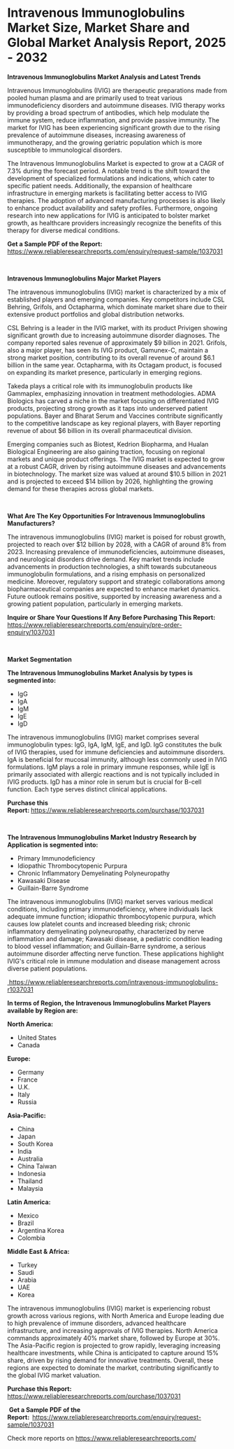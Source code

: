 <p><h1>Intravenous Immunoglobulins Market Size, Market Share and Global Market Analysis Report, 2025 - 2032</h1></p><p><strong>Intravenous Immunoglobulins Market Analysis and Latest Trends</strong></p>
<p><p>Intravenous Immunoglobulins (IVIG) are therapeutic preparations made from pooled human plasma and are primarily used to treat various immunodeficiency disorders and autoimmune diseases. IVIG therapy works by providing a broad spectrum of antibodies, which help modulate the immune system, reduce inflammation, and provide passive immunity. The market for IVIG has been experiencing significant growth due to the rising prevalence of autoimmune diseases, increasing awareness of immunotherapy, and the growing geriatric population which is more susceptible to immunological disorders.</p><p>The Intravenous Immunoglobulins Market is expected to grow at a CAGR of 7.3% during the forecast period. A notable trend is the shift toward the development of specialized formulations and indications, which cater to specific patient needs. Additionally, the expansion of healthcare infrastructure in emerging markets is facilitating better access to IVIG therapies. The adoption of advanced manufacturing processes is also likely to enhance product availability and safety profiles. Furthermore, ongoing research into new applications for IVIG is anticipated to bolster market growth, as healthcare providers increasingly recognize the benefits of this therapy for diverse medical conditions.</p></p>
<p><strong>Get a Sample PDF of the Report:&nbsp;</strong> <a href="https://www.reliableresearchreports.com/enquiry/request-sample/1037031?utm_campaign=3012&utm_medium=2&utm_source=Github&utm_content=ia&utm_term=21032025&utm_id=intravenous-immunoglobulins">https://www.reliableresearchreports.com/enquiry/request-sample/1037031</a></p>
<p>&nbsp;</p>
<p><strong>Intravenous Immunoglobulins Major Market Players</strong></p>
<p><p>The intravenous immunoglobulins (IVIG) market is characterized by a mix of established players and emerging companies. Key competitors include CSL Behring, Grifols, and Octapharma, which dominate market share due to their extensive product portfolios and global distribution networks. </p><p>CSL Behring is a leader in the IVIG market, with its product Privigen showing significant growth due to increasing autoimmune disorder diagnoses. The company reported sales revenue of approximately $9 billion in 2021. Grifols, also a major player, has seen its IVIG product, Gamunex-C, maintain a strong market position, contributing to its overall revenue of around $6.1 billion in the same year. Octapharma, with its Octagam product, is focused on expanding its market presence, particularly in emerging regions.</p><p>Takeda plays a critical role with its immunoglobulin products like Gammaplex, emphasizing innovation in treatment methodologies. ADMA Biologics has carved a niche in the market focusing on differentiated IVIG products, projecting strong growth as it taps into underserved patient populations. Bayer and Bharat Serum and Vaccines contribute significantly to the competitive landscape as key regional players, with Bayer reporting revenue of about $6 billion in its overall pharmaceutical division.</p><p>Emerging companies such as Biotest, Kedrion Biopharma, and Hualan Biological Engineering are also gaining traction, focusing on regional markets and unique product offerings. The IVIG market is expected to grow at a robust CAGR, driven by rising autoimmune diseases and advancements in biotechnology. The market size was valued at around $10.5 billion in 2021 and is projected to exceed $14 billion by 2026, highlighting the growing demand for these therapies across global markets.</p></p>
<p>&nbsp;</p>
<p><strong>What Are The Key Opportunities For Intravenous Immunoglobulins Manufacturers?</strong></p>
<p><p>The intravenous immunoglobulins (IVIG) market is poised for robust growth, projected to reach over $12 billion by 2028, with a CAGR of around 8% from 2023. Increasing prevalence of immunodeficiencies, autoimmune diseases, and neurological disorders drive demand. Key market trends include advancements in production technologies, a shift towards subcutaneous immunoglobulin formulations, and a rising emphasis on personalized medicine. Moreover, regulatory support and strategic collaborations among biopharmaceutical companies are expected to enhance market dynamics. Future outlook remains positive, supported by increasing awareness and a growing patient population, particularly in emerging markets.</p></p>
<p><strong>Inquire or Share Your Questions If Any Before Purchasing This Report:</strong> <a href="https://www.reliableresearchreports.com/enquiry/pre-order-enquiry/1037031?utm_campaign=3012&utm_medium=2&utm_source=Github&utm_content=ia&utm_term=21032025&utm_id=intravenous-immunoglobulins">https://www.reliableresearchreports.com/enquiry/pre-order-enquiry/1037031</a></p>
<p>&nbsp;</p>
<p><strong>Market Segmentation</strong></p>
<p><strong>The Intravenous Immunoglobulins Market Analysis by types is segmented into:</strong></p>
<p><ul><li>IgG</li><li>IgA</li><li>IgM</li><li>IgE</li><li>IgD</li></ul></p>
<p><p>The intravenous immunoglobulins (IVIG) market comprises several immunoglobulin types: IgG, IgA, IgM, IgE, and IgD. IgG constitutes the bulk of IVIG therapies, used for immune deficiencies and autoimmune disorders. IgA is beneficial for mucosal immunity, although less commonly used in IVIG formulations. IgM plays a role in primary immune responses, while IgE is primarily associated with allergic reactions and is not typically included in IVIG products. IgD has a minor role in serum but is crucial for B-cell function. Each type serves distinct clinical applications.</p></p>
<p><strong>Purchase this Report:&nbsp;</strong><a href="https://www.reliableresearchreports.com/purchase/1037031?utm_campaign=3012&utm_medium=2&utm_source=Github&utm_content=ia&utm_term=21032025&utm_id=intravenous-immunoglobulins">https://www.reliableresearchreports.com/purchase/1037031</a></p>
<p>&nbsp;</p>
<p><strong>The Intravenous Immunoglobulins Market Industry Research by Application is segmented into:</strong></p>
<p><ul><li>Primary Immunodeficiency</li><li>Idiopathic Thrombocytopenic Purpura</li><li>Chronic Inflammatory Demyelinating Polyneuropathy</li><li>Kawasaki Disease</li><li>Guillain-Barre Syndrome</li></ul></p>
<p><p>The intravenous immunoglobulins (IVIG) market serves various medical conditions, including primary immunodeficiency, where individuals lack adequate immune function; idiopathic thrombocytopenic purpura, which causes low platelet counts and increased bleeding risk; chronic inflammatory demyelinating polyneuropathy, characterized by nerve inflammation and damage; Kawasaki disease, a pediatric condition leading to blood vessel inflammation; and Guillain-Barre syndrome, a serious autoimmune disorder affecting nerve function. These applications highlight IVIG's critical role in immune modulation and disease management across diverse patient populations.</p></p>
<p><a href="https://www.reliableresearchreports.com/intravenous-immunoglobulins-r1037031?utm_campaign=3012&utm_medium=2&utm_source=Github&utm_content=ia&utm_term=21032025&utm_id=intravenous-immunoglobulins">&nbsp;https://www.reliableresearchreports.com/intravenous-immunoglobulins-r1037031</a></p>
<p><strong>In terms of Region, the Intravenous Immunoglobulins Market Players available by Region are:</strong></p>
<p>
    <p> <strong> North America: </strong>
        <ul>
            <li>United States</li>
            <li>Canada</li>
        </ul>
        </p> 
    <p> <strong> Europe: </strong>
        <ul>
            <li>Germany</li>
            <li>France</li>
            <li>U.K.</li>
            <li>Italy</li>
            <li>Russia</li>
        </ul>
        </p> 
    <p> <strong> Asia-Pacific: </strong>
        <ul>
            <li>China</li>
            <li>Japan</li>
            <li>South Korea</li>
            <li>India</li>
            <li>Australia</li>
            <li>China Taiwan</li>
            <li>Indonesia</li>
            <li>Thailand</li>
            <li>Malaysia</li>
        </ul>
        </p> 
    <p> <strong> Latin America: </strong>
        <ul>
            <li>Mexico</li>
            <li>Brazil</li>
            <li>Argentina Korea</li>
            <li>Colombia</li>
        </ul>
        </p> 
    <p> <strong> Middle East & Africa: </strong>
        <ul>
            <li>Turkey</li>
            <li>Saudi</li>
            <li>Arabia</li>
            <li>UAE</li>
            <li>Korea</li>
        </ul>
    </p>
    </p>
<p><p>The intravenous immunoglobulins (IVIG) market is experiencing robust growth across various regions, with North America and Europe leading due to high prevalence of immune disorders, advanced healthcare infrastructure, and increasing approvals of IVIG therapies. North America commands approximately 40% market share, followed by Europe at 30%. The Asia-Pacific region is projected to grow rapidly, leveraging increasing healthcare investments, while China is anticipated to capture around 15% share, driven by rising demand for innovative treatments. Overall, these regions are expected to dominate the market, contributing significantly to the global IVIG market valuation.</p></p>
<p><strong>Purchase this Report: </strong><a href="https://www.reliableresearchreports.com/purchase/1037031?utm_campaign=3012&utm_medium=2&utm_source=Github&utm_content=ia&utm_term=21032025&utm_id=intravenous-immunoglobulins">https://www.reliableresearchreports.com/purchase/1037031</a></p>
<p>&nbsp;<strong>Get a Sample PDF of the Report:&nbsp;&nbsp;</strong><a href="https://www.reliableresearchreports.com/enquiry/request-sample/1037031?utm_campaign=3012&utm_medium=2&utm_source=Github&utm_content=ia&utm_term=21032025&utm_id=intravenous-immunoglobulins">https://www.reliableresearchreports.com/enquiry/request-sample/1037031</a></p>
<p><strong></strong></p>
<p>Check more reports on <a href="https://www.reliableresearchreports.com/?utm_campaign=3012&utm_medium=2&utm_source=Github&utm_content=ia&utm_term=21032025&utm_id=intravenous-immunoglobulins">https://www.reliableresearchreports.com/</a></p>